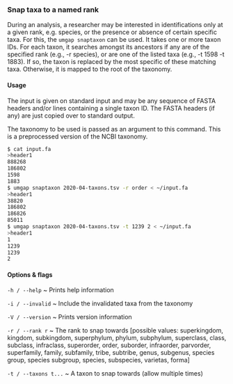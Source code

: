 ### Snap taxa to a named rank

During an analysis, a researcher may be interested in identifications
only at a given rank, e.g. species, or the presence or absence of
certain specific taxa. For this, the `umgap snaptaxon` can be used. It
takes one or more taxon IDs. For each taxon, it searches amongst its
ancestors if any are of the specified rank (e.g., -r species), or are
one of the listed taxa (e.g., -t 1598 -t 1883). If so, the taxon is
replaced by the most specific of these matching taxa. Otherwise, it is
mapped to the root of the taxonomy.

#### Usage

The input is given on standard input and may be any sequence of FASTA
headers and/or lines containing a single taxon ID. The FASTA headers (if
any) are just copied over to standard output.

The taxonomy to be used is passed as an argument to this command. This
is a preprocessed version of the NCBI taxonomy.

```sh
$ cat input.fa
>header1
888268
186802
1598
1883
$ umgap snaptaxon 2020-04-taxons.tsv -r order < ~/input.fa
>header1
38820
186802
186826
85011
$ umgap snaptaxon 2020-04-taxons.tsv -t 1239 2 < ~/input.fa
>header1
1
1239
1239
2
```

#### Options & flags

`-h / --help`
  ~ Prints help information

`-i / --invalid`
  ~ Include the invalidated taxa from the taxonomy

`-V / --version`
  ~ Prints version information

`-r / --rank r`
  ~ The rank to snap towards [possible values: superkingdom, kingdom,
    subkingdom, superphylum, phylum, subphylum, superclass, class,
    subclass, infraclass, superorder, order, suborder, infraorder,
    parvorder, superfamily, family, subfamily, tribe, subtribe, genus,
    subgenus, species group, species subgroup, species, subspecies,
    varietas, forma]

`-t / --taxons t...`
  ~ A taxon to snap towards (allow multiple times)
